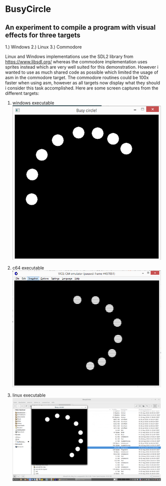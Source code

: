 # BusyCircle

## An experiment to compile a program with visual effects for three targets

1.) Windows 2.) Linux 3.) Commodore

Linux and Windows implementations use the SDL2 library from https://www.libsdl.org/ whereas the commodore implementation uses sprites instead which are very well suited for this demonstration. However i wanted to use as much shared code as possible which limited the usage of asm in the commodore target. The commodore routines could be 100x faster when using asm, however as all targets now display what they should i consider this task accomplished. Here are some screen captures from the different targets:

1. windows executable ![windows.png](https://github.com/An-S/Busycircle/blob/master/images/windows.PNG) 


2. c64 executable ![c64.png](https://github.com/An-S/Busycircle/blob/master/images/cbm(c64).PNG) 


3. linux executable ![linux.png](https://github.com/An-S/Busycircle/blob/master/images/linux.PNG) 

 



